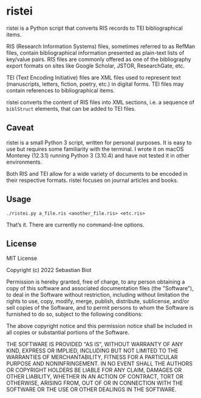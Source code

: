 # ristei
ristei is a Python script that converts RIS records to TEI bibliographical items.

RIS (Research Information Systems) files, sometimes referred to as RefMan files, contain bibliographical information presented as plain-text lists of key/value pairs. RIS files are commonly offered as one of the bibliography export formats on sites like Google Scholar, JSTOR, ResearchGate, etc.

TEI (Text Encoding Initiative) files are XML files used to represent text (manuscripts, letters, fiction, poetry, etc.) in digital forms. TEI files may contain references to bibliographical items.

ristei converts the content of RIS files into XML sections, i.e. a sequence of `biblStruct` elements, that can be added to TEI files.

## Caveat
ristei is a small Python 3 script, written for personal purposes. It is easy to use but requires some familiarity with the terminal. I wrote it on macOS Monterey (12.3.1) running Python 3 (3.10.4) and have not tested it in other environments.

Both RIS and TEI allow for a wide variety of documents to be encoded in their respective formats. ristei focuses on journal articles and books.

## Usage
    ./ristei.py a_file.ris <another_file.ris> <etc.ris>

That’s it. There are currently no command-line options.

## License
MIT License

Copyright (c) 2022 Sebastian Biot

Permission is hereby granted, free of charge, to any person obtaining a copy of this software and associated documentation files (the "Software"), to deal in the Software without restriction, including without limitation the rights to use, copy, modify, merge, publish, distribute, sublicense, and/or sell copies of the Software, and to permit persons to whom the Software is furnished to do so, subject to the following conditions:

The above copyright notice and this permission notice shall be included in all copies or substantial portions of the Software.

THE SOFTWARE IS PROVIDED "AS IS", WITHOUT WARRANTY OF ANY KIND, EXPRESS OR IMPLIED, INCLUDING BUT NOT LIMITED TO THE WARRANTIES OF MERCHANTABILITY, FITNESS FOR A PARTICULAR PURPOSE AND NONINFRINGEMENT. IN NO EVENT SHALL THE AUTHORS OR COPYRIGHT HOLDERS BE LIABLE FOR ANY CLAIM, DAMAGES OR OTHER LIABILITY, WHETHER IN AN ACTION OF CONTRACT, TORT OR OTHERWISE, ARISING FROM, OUT OF OR IN CONNECTION WITH THE SOFTWARE OR THE USE OR OTHER DEALINGS IN THE SOFTWARE.
